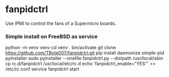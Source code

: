 # fanpidctrl
Use IPMI to control the fans of a Supermicro boards.

### Simple install on FreeBSD as service

python -m venv venv
cd venv
. bin/activate
git clone https://github.com/TByte007/fanpidctrl.git
pip install daemonize simple-pid pyinstaller
sudo pyinstaller --onefile fanpidctrl.py --distpath /usr/local/sbin
cp rc.d/fanpidctrl /usr/local/etc/rc.d
echo 'fanpidctrl_enable="YES"' >> /etc/rc.conf
service fanpidctrl start
